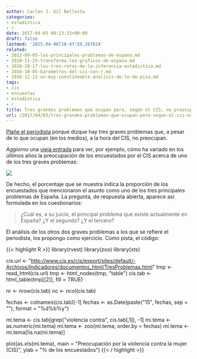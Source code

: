 ```yaml
---
author: Carlos J. Gil Bellosta
categories:
- estadística
- r
date: 2017-04-03 08:13:33+00:00
draft: false
lastmod: '2025-04-06T18:47:59.267624'
related:
- 2012-09-05-los-principales-problemas-de-espana.md
- 2010-11-25-transforma-los-graficos-de-espana.md
- 2018-10-17-los-tres-retos-de-la-inferencia-estadistica.md
- 2016-10-05-barometros-del-cis-con-r.md
- 2016-12-12-un-muy-cuestinoable-analisis-de-lo-de-pisa.md
tags:
- cis
- encuestas
- estadística
- r
title: Tres grandes problemas que ocupan pero, según el CIS, no preocupan
url: /2017/04/03/tres-grandes-problemas-que-ocupan-pero-segun-el-cis-no-preocupan/
---
```


[Plañe el periodista](http://www.bez.es/168888980/Los-tres-graves-problemas-que-menos-preocupan-a-los-espanoles.html) porque dizque hay tres graves problemas que, a pesar de lo que ocupan (en los medios), a la hora del CIS, no preocupan.

_Aggiorno_ una [vieja entrada](https://www.datanalytics.com/2012/09/05/los-principales-problemas-de-espana/) para ver, por ejemplo, cómo ha variado en los últimos años la preocupación de los encuestados por el CIS acerca de uno de los tres graves problemas:

![](/wp-uploads/2017/04/cis_violencia_mujer.png#center)

De hecho, el porcentaje que se muestra indica la proporción de los encuestados que mencionaron el asunto como uno de los tres principales problemas de España. La pregunta, de respuesta abierta, aparece así formulada en los cuestionarios:

>¿Cuál es, a su juicio, el principal problema que existe actualmente en España? ¿Y el segundo? ¿Y el tercero?

El análisis de los otros dos graves problemas a los que se refiere el periodista, los propongo como ejercicio. Como pista, el código:

{{< highlight R >}}
library(rvest)
library(zoo)
library(xts)

cis.url <- "http://www.cis.es/cis/export/sites/default/-Archivos/Indicadores/documentos_html/TresProblemas.html"
tmp <- read_html(cis.url)
tmp <- html_nodes(tmp, "table")
cis.tab <- html_table(tmp[[2]], fill = TRUE)

nr <- nrow(cis.tab)
nc <- ncol(cis.tab)

fechas <- colnames(cis.tab)[-1]
fechas <- as.Date(paste("15", fechas, sep = ""), format = "%d%b%y")

mi.tema <- cis.tab[grep("violencia contra", cis.tab[,1]), -1]
mi.tema <- as.numeric(mi.tema)
mi.tema <- zoo(mi.tema, order.by = fechas)
mi.tema <- mi.tema[!is.na(mi.tema)]

plot(as.xts(mi.tema),
        main = "Preocupación por la violencia contra la mujer (CIS)",
        ylab = "% de los encuestados")
{{< / highlight >}}
